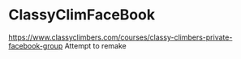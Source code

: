 # ClassyClimFaceBook
https://www.classyclimbers.com/courses/classy-climbers-private-facebook-group
Attempt to remake
